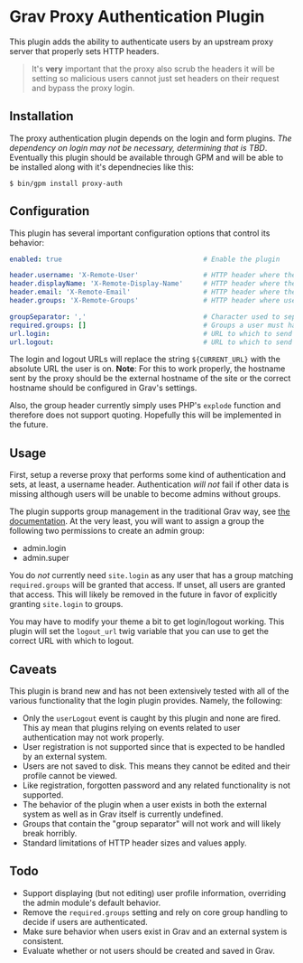 # Grav Proxy Authentication Plugin

This plugin adds the ability to authenticate users
by an upstream proxy server that properly sets HTTP headers.

> It's **very** important that the proxy also scrub
> the headers it will be setting so malicious users
> cannot just set headers on their request and bypass
> the proxy login.

## Installation

The proxy authentication plugin depends on the login
and form plugins. _The dependency on login may not be
necessary, determining that is TBD_. Eventually this
plugin should be available through GPM and will be
able to be installed along with it's dependnecies like
this:

```
$ bin/gpm install proxy-auth
```

## Configuration

This plugin has several important configuration
options that control its behavior:

```yaml
enabled: true                                   # Enable the plugin

header.username: 'X-Remote-User'                # HTTP header where the username can be found.
header.displayName: 'X-Remote-Display-Name'     # HTTP header where the full name can be found.
header.email: 'X-Remote-Email'                  # HTTP header where the e-mail address can be found.
header.groups: 'X-Remote-Groups'                # HTTP header where user groups can be found.

groupSeparator: ','                             # Character used to separate multiple groups
required.groups: []                             # Groups a user must have to be considered "authenticated"
url.login:                                      # URL to which to send users when they need authentication.
url.logout:                                     # URL to which to send users when they need to logout.
```

The login and logout URLs will replace the string
`${CURRENT_URL}` with the absolute URL the user is on.
**Note**: For this to work properly, the hostname
sent by the proxy should be the external hostname of
the site or the correct hostname should be configured
in Grav's settings.

Also, the group header currently simply uses PHP's
`explode` function and therefore does not support
quoting. Hopefully this will be implemented in the
future.

## Usage

First, setup a reverse proxy that performs some kind
of authentication and sets, at least, a username
header. Authentication _will not_ fail if other data
is missing although users will be unable to become
admins without groups.

The plugin supports group management in the
traditional Grav way, see [the documentation](https://learn.getgrav.org/advanced/groups-and-permissions).
At the very least, you will want to assign a group
the following two permissions to create an admin
group:

- admin.login
- admin.super

You do _not_ currently need `site.login` as any user
that has a group matching `required.groups` will be
granted that access. If unset, all users are granted
that access. This will likely be removed in the future
in favor of explicitly granting `site.login` to
groups.

You may have to modify your theme a bit to get
login/logout working. This plugin will set the `logout_url`
twig variable that you can use to get the correct URL
with which to logout.

## Caveats

This plugin is brand new and has not been extensively
tested with all of the various functionality that
the login plugin provides. Namely, the following:

- Only the `userLogout` event is caught by this plugin and none
  are fired. This ay mean that plugins relying on events related to
  user authentication may not work properly.
- User registration is not supported since that is
  expected to be handled by an external system.
- Users are not saved to disk. This means they cannot
  be edited and their profile cannot be viewed.
- Like registration, forgotten password and any
  related functionality is not supported.
- The behavior of the plugin when a user exists in
  both the external system as well as in Grav itself
  is currently undefined.
- Groups that contain the "group separator" will not
  work and will likely break horribly.
- Standard limitations of HTTP header sizes and values
  apply.

## Todo

- Support displaying (but not editing) user profile
  information, overriding the admin module's default
  behavior.
- Remove the `required.groups` setting and rely on
  core group handling to decide if users are
  authenticated.
- Make sure behavior when users exist in Grav and
  an external system is consistent.
- Evaluate whether or not users should be created and
  saved in Grav.
